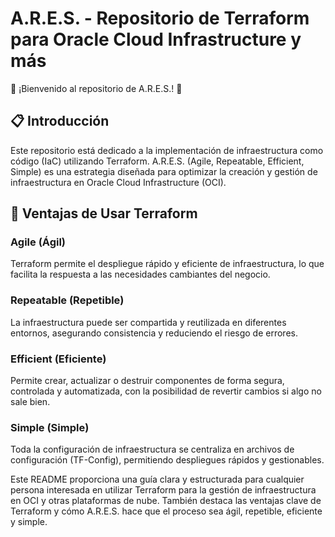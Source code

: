 # A.R.E.S. - Repositorio de Terraform para Oracle Cloud Infrastructure y más

🌟 ¡Bienvenido al repositorio de A.R.E.S.! 🌟

## 📋 Introducción

Este repositorio está dedicado a la implementación de infraestructura como código (IaC) utilizando Terraform. A.R.E.S. (Agile, Repeatable, Efficient, Simple) es una estrategia diseñada para optimizar la creación y gestión de infraestructura en Oracle Cloud Infrastructure (OCI).

## 🚀 Ventajas de Usar Terraform

### Agile (Ágil)
Terraform permite el despliegue rápido y eficiente de infraestructura, lo que facilita la respuesta a las necesidades cambiantes del negocio.

### Repeatable (Repetible)
La infraestructura puede ser compartida y reutilizada en diferentes entornos, asegurando consistencia y reduciendo el riesgo de errores.

### Efficient (Eficiente)
Permite crear, actualizar o destruir componentes de forma segura, controlada y automatizada, con la posibilidad de revertir cambios si algo no sale bien.

### Simple (Simple)
Toda la configuración de infraestructura se centraliza en archivos de configuración (TF-Config), permitiendo despliegues rápidos y gestionables.


Este README proporciona una guía clara y estructurada para cualquier persona interesada en utilizar Terraform para la gestión de infraestructura en OCI y otras plataformas de nube. También destaca las ventajas clave de Terraform y cómo A.R.E.S. hace que el proceso sea ágil, repetible, eficiente y simple.
